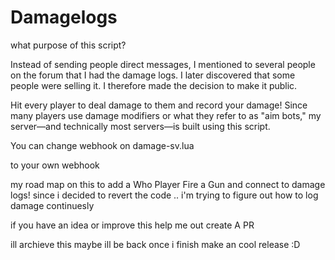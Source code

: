 # Damagelogs
what purpose of this script? 

Instead of sending people direct messages, I mentioned to several people on the forum that I had the damage logs. I later discovered that some people were selling it. 
I therefore made the decision to make it public. 

Hit every player to deal damage to them and record your damage! Since many players use damage modifiers or what they refer to as "aim bots," my server—and technically most servers—is built using this script.

You can change webhook on damage-sv.lua

to your own webhook


my road map on this to add a Who Player Fire a Gun  and connect to  damage logs! since i decided to revert the code .. i'm trying to figure out how to log damage continuesly 


if you have an idea or improve this help me out create A PR   


ill archieve this maybe ill be back once i finish make an cool release :D 
